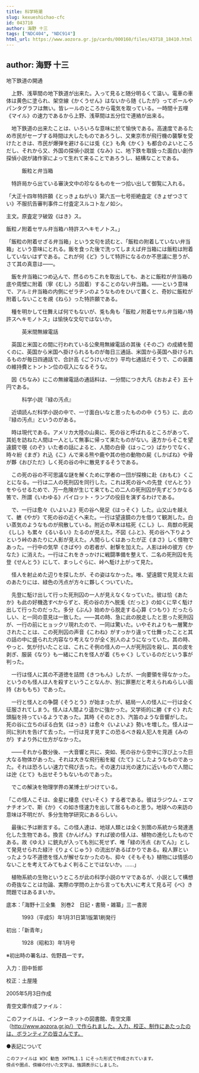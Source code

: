 ```yaml
---
title: 科学時潮
slug: kexueshichao-cfc
id: 043718
author: 海野 十三
tags: ["NDC404", "NDC914"]
html_url: https://www.aozora.gr.jp/cards/000160/files/43718_18410.html
---
```


## author: 海野 十三

地下鉄道の開通



　上野、浅草間の地下鉄道が出来た。入って見ると随分明るくて温い。電車の車体は黄色に塗られ、架空線《かくうせん》はないから随《したが》ってポールやパンタグラフは無い。皆レールのところから電気を取っている。一時間十五哩《マイル》の速力であるから上野、浅草間は五分位で連絡が出来る。

　地下鉄道の出来たことは、いろいろな意味に於て愉快である。高速度であるため市民がセーブする時間は大したものであろうし、又東京市が飛行機の襲撃を受けたときは、市民が爆弾を避けるには兎《と》も角《かく》も都合のよいところだし、それから又、外国の探偵小説並《なみ》に、地下鉄を取扱った面白い創作探偵小説が諸作家によって生れて来ることであろうし、結構なことである。



　　　飯粒と弁当箱



　特許局から出ている審決文中の珍なるものを一つ拾い出して御覧に入れる。

「大正十四年特許願《とっきょねがい》第六五一七号拒絶査定《きょぜつさてい》不服抗告審判事件ニ付査定スルコト左ノ如シ。


主文。原査定ヲ破毀《はき》ス。

飯粒ノ附着セサル弁当箱ハ特許スヘキモノトス。」



「飯粒の附着せざる弁当箱」という文句を読むと、「飯粒の附着していない弁当箱」という意味にとれる。飯を食った後で洗ってしまえば弁当箱には飯粒は附着していないはずである。これが何《ど》うして特許になるのか不思議に思うが、さて其の真意は――。

　飯を弁当箱につめ込んで、然るのちこれを取出しても、あとに飯粒が弁当箱の底や周壁に附着（寧《むし》ろ固着）することのない弁当箱。――という意味で、アルミ弁当箱の内側にゼラチンのようなものをひいて置くと、奇妙に飯粒が附着しないことを覘《ねら》った特許願である。

　種を明かして仕舞えば何でもないが、兎も角も「飯粒ノ附着セサル弁当箱ハ特許スヘキモノトス」は愉快な文句ではないか。



　　　英米間無線電話



　英国と米国との間に行われている公衆用無線電話の其後《そのご》の成績を聞くのに、英国から米国へ掛けられるものが毎日三通話、米国から英国へ掛けられるものが毎日四通話で、合計高《ごうけいだか》平均七通話だそうで、この装置の維持費とトントン位の収入になるそうな。

　因《ちなみ》にこの無線電話の通話料は、一分間につき大凡《おおよそ》五十円である。



　　　科学小説『緑の汚点』



　近頃読んだ科学小説の中で、一寸面白いなと思ったものの中《うち》に、此の『緑の汚点』というのがある。

　時は現代である。アメリカ大陸の山奥に、死の谷と呼ばれるところがあって、其処を訪ねた人間は一人として無事に帰って来たものがない。遠方からそこを望遠鏡で覗《のぞ》いた者の話によると、人間の白骨《はっこつ》ばかりでなく、時々紛《まぎ》れ込《こ》んで来る熊や鹿や其の他の動物の屍《しかばね》や骨が夥《おびただ》しく死の谷の中に散見するそうである。

　この死の谷の不可思議な謎を解くために学者の一団が探検に赴《おもむ》くことになる。一行は二人の死刑囚を同行した。これは死の谷への先登《せんとう》をやらせるためで、万一危険が生じて来てもこの二人の死刑囚が先ずどうかなる筈で、所謂《いわゆる》パイロット・ランプの役目を演ずるわけである。

　で、一行は愈々《いよいよ》死の谷へ発足《はっそく》した。山又山を越えて、軈《やが》て死の谷の近くへ来た。一行は望遠鏡の力を借りて観測した。白い蒸気のようなものが飛散している。附近の草木は枯死《こし》し、鳥獣の死屍《しし》も累々《るいるい》たるのが見えた。不図《ふと》、死の谷へ下りようという峠のあたりに人影が見えた。人間らしくはあったが正《まさ》しく怪物であった。一行中の気早《きばや》の若者が、射撃を加えた。人影は峠の彼方《かなた》に消えた。一行はこれをきっかけに戦闘準備を整えて、二名の死刑囚を先登《せんとう》にして、まっしぐらに、峠へ駈け上がって見た。

　怪人を射止めた辺りを探したが、その姿はなかった。唯、望遠鏡で見覚えた岩のあたりには、緑色の汚点が方々に夥しくついていた。

　先登に駈け出して行った死刑囚の一人が見えなくなっていた。彼は恰《あたか》も此の好機逸すべからずと、死の谷の方へ脱兎《だっと》の如くに早く駈け出して行ったのだった。多分《ぶん》始めから脱走する心算《つもり》だったらしい、と一同の意見は一致した。――其の時、急に此の脱走したと思った死刑囚が、一行の前にヒョックリ現れたので、一同は驚いた。いやそれよりも一層驚かされたことは、この死刑囚の声音《こわね》がすっかり違って仕舞ったことと其の話の中に盛られた内容なり考えなりが全く別人のようになっていた。其の時、やっと、気が付いたことは、これこそ例の怪人の一人が死刑囚を殺し、其の皮を剥ぎ、服装《なり》も一緒にこれを怪人が着《ちゃく》しているのだという事が判った。

　一行は怪人に其の不道徳を詰問《きつもん》したが、一向要領を得なかった。というのも怪人は人を殺すということなんか、別に罪悪だと考えられぬらしい面持《おももち》であった。

　一行と怪人との争闘《そうとう》が始まったが、結局一人の怪人に一行は全く征服されてしまう。怪人は人間より遥かに強かった。又学術的に勝《すぐ》れた頭脳を持っているようであった。其時《そのとき》、汽笛のような音響がした。死の谷に立ちのぼる白気《はっき》は愈々《いよいよ》勢いを増した。怪人は一同に別れを告げて去った。一行は見す見すこの恐るべき殺人犯人を見遁《みのが》すより外に仕方がなかった。

　――それから数分後、一大音響と共に、突如、死の谷から空中に浮び上った巨大なる物体があった。それは大きな飛行船を縦《たて》にしたようなものであった。それは恐ろしい速力で飛び去った。その速力は光の速力に近いもので人間には迚《とて》も出せそうもないものであった。

　でこの解決を物理学界の某博士がつけている。

「この怪人こそは、金星に棲息《せいそく》する者である。彼はラジウム・エマナチオンで、斯《か》くの如き怪速力を出して居るものと思う。地球への来訪の意味は不明だが、多分生物学研究にあるらしい。

　最後に予は断言する。この怪人達は、地球人類とは全く別箇の系統から発達進化した生物である。換言《かんげん》すれば彼の怪人は、植物の進化したものである。故《ゆえ》に銃丸が入っても別に死せず、唯「緑の汚点《おてん》」として発見せられた緑汁《りょくじゅう》の流出があるばかりである。殺人罪といったような不道徳を怪人が解せなかったのも、抑々《そもそも》植物には情感のないことを考えてみてもよく判ることではないか。……」

　植物系統の生物というところが此の科学小説のヤマであるが、小説として構想の奇抜なことは勿論、実際の学問の上から言っても大いに考えて見る可《べ》き問題ではあるまいか。













底本：「海野十三全集　別巻2　日記・書簡・雑纂」三一書房


　　　1993（平成5）年1月31日第1版第1刷発行

初出：「新青年」

　　　1928（昭和3）年1月号

※初出時の署名は、佐野昌一です。

入力：田中哲郎

校正：土屋隆

2005年5月3日作成

青空文庫作成ファイル：

このファイルは、インターネットの図書館、青空文庫（http://www.aozora.gr.jp/）で作られました。入力、校正、制作にあたったのは、ボランティアの皆さんです。











●表記について


	このファイルは W3C 勧告 XHTML1.1 にそった形式で作成されています。
	傍点や圏点、傍線の付いた文字は、強調表示にしました。